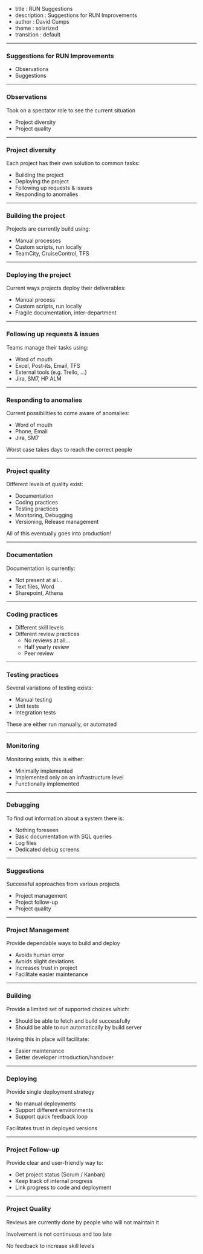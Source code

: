 - title : RUN Suggestions
- description : Suggestions for RUN Improvements
- author : David Cumps
- theme : solarized
- transition : default

***

### Suggestions for RUN Improvements

<ul>
<li class="fragment roll-in">Observations</li>
<li class="fragment roll-in">Suggestions</li>
</ul>

***

### Observations

<p class="fragment roll-in">Took on a spectator role to see the current situation</p>

<ul>
<li class="fragment roll-in">Project diversity</li>
<li class="fragment roll-in">Project quality</li>
</ul>

***

### Project diversity

<p class="fragment roll-in">Each project has their own solution to common tasks:</p>

<ul>
<li class="fragment roll-in">Building the project</li>
<li class="fragment roll-in">Deploying the project</li>
<li class="fragment roll-in">Following up requests & issues</li>
<li class="fragment roll-in">Responding to anomalies</li>
</ul>

---

### Building the project

<p class="fragment roll-in">Projects are currently build using:</p>

<ul>
<li class="fragment roll-in">Manual processes</li>
<li class="fragment roll-in">Custom scripts, run locally</li>
<li class="fragment roll-in">TeamCity<span class="fragment roll-in">, CruiseControl</span><span class="fragment roll-in">, TFS</span></li>
</ul>

---

### Deploying the project

<p class="fragment roll-in">Current ways projects deploy their deliverables:</p>

<ul>
<li class="fragment roll-in">Manual process</li>
<li class="fragment roll-in">Custom scripts, run locally</li>
<li class="fragment roll-in">Fragile documentation, inter-department</li>
</ul>

---

### Following up requests & issues

<p class="fragment roll-in">Teams manage their tasks using:</p>

<ul>
<li class="fragment roll-in">Word of mouth</li>
<li class="fragment roll-in">Excel<span class="fragment roll-in">, Post-its</span><span class="fragment roll-in">, Email</span><span class="fragment roll-in">, TFS</span></li>
<li class="fragment roll-in">External tools (e.g. Trello, ...)</li>
<li class="fragment roll-in">Jira<span class="fragment roll-in">, SM7</span><span class="fragment roll-in">, HP ALM</span></li>
</ul>

---

### Responding to anomalies

<p class="fragment roll-in">Current possibilities to come aware of anomalies:</p>

<ul>
<li class="fragment roll-in">Word of mouth</li>
<li class="fragment roll-in">Phone<span class="fragment roll-in">, Email</span></li>
<li class="fragment roll-in">Jira<span class="fragment roll-in">, SM7</span></li>
</ul>

<p class="fragment roll-in">Worst case takes days to reach the correct people</p>

***

### Project quality

<p class="fragment roll-in">Different levels of quality exist:</p>

<ul>
<li class="fragment roll-in">Documentation</li>
<li class="fragment roll-in">Coding practices</li>
<li class="fragment roll-in">Testing practices</li>
<li class="fragment roll-in">Monitoring<span class="fragment roll-in">, Debugging</span></li>
<li class="fragment roll-in">Versioning<span class="fragment roll-in">, Release management</span></li>
</ul>

<p class="fragment roll-in">All of this eventually goes into production!</p>

---

### Documentation

<p class="fragment roll-in">Documentation is currently:</p>

<ul>
<li class="fragment roll-in">Not present at all...</li>
<li class="fragment roll-in">Text files<span class="fragment roll-in">, Word</span></li>
<li class="fragment roll-in">Sharepoint<span class="fragment roll-in">, Athena</span></li>
</ul>

---

### Coding practices

<ul>
<li class="fragment roll-in">Different skill levels</li>
<li class="fragment roll-in">Different review practices
<ul>
<li class="fragment roll-in">No reviews at all...</li>
<li class="fragment roll-in">Half yearly review</li>
<li class="fragment roll-in">Peer review</li>
</ul></li>
</ul>

---

### Testing practices

<p class="fragment roll-in">Several variations of testing exists:</p>

<ul>
<li class="fragment roll-in">Manual testing</li>
<li class="fragment roll-in">Unit tests</li>
<li class="fragment roll-in">Integration tests</li>
</ul>

<p class="fragment roll-in">These are either run manually, or automated</p>

---

### Monitoring

<p class="fragment roll-in">Monitoring exists, this is either:</p>

<ul>
<li class="fragment roll-in">Minimally implemented</li>
<li class="fragment roll-in">Implemented only on an infrastructure level</li>
<li class="fragment roll-in">Functionally implemented</li>
</ul>

---

### Debugging

<p class="fragment roll-in">To find out information about a system there is:</p>

<ul>
<li class="fragment roll-in">Nothing foreseen</li>
<li class="fragment roll-in">Basic documentation with SQL queries</li>
<li class="fragment roll-in">Log files</li>
<li class="fragment roll-in">Dedicated debug screens</li>
</ul>

***

### Suggestions

<p class="fragment roll-in">Successful approaches from various projects</p>

<ul>
<li class="fragment roll-in">Project management</li>
<li class="fragment roll-in">Project follow-up</li>
<li class="fragment roll-in">Project quality</li>
</ul>

***

### Project Management

<p class="fragment roll-in">Provide dependable ways to build and deploy</p>

<ul>
<li class="fragment roll-in">Avoids human error</li>
<li class="fragment roll-in">Avoids slight deviations</li>
<li class="fragment roll-in">Increases trust in project</li>
<li class="fragment roll-in">Facilitate easier maintenance</li>
</ul>

---

### Building

<p class="fragment roll-in">Provide a limited set of supported choices which:</p>

<ul>
<li class="fragment roll-in">Should be able to fetch and build successfully</li>
<li class="fragment roll-in">Should be able to run automatically by build server</li>
</ul>

<p class="fragment roll-in">Having this in place will facilitate:</p>

<ul>
<li class="fragment roll-in">Easier maintenance</li>
<li class="fragment roll-in">Better developer introduction/handover</li>
</ul>

---

### Deploying

<p class="fragment roll-in">Provide single deployment strategy</p>

<ul>
<li class="fragment roll-in">No manual deployments</li>
<li class="fragment roll-in">Support different environments</li>
<li class="fragment roll-in">Support quick feedback loop</li>
</ul>

<p class="fragment roll-in">Facilitates trust in deployed versions</p>

***

### Project Follow-up

<p class="fragment roll-in">Provide clear and user-friendly way to:</p>

<ul>
<li class="fragment roll-in">Get project status<span class="fragment roll-in"> (Scrum / Kanban)</span></li>
<li class="fragment roll-in">Keep track of internal progress</li>
<li class="fragment roll-in">Link progress to code and deployment</li>
</ul>

***

### Project Quality

<p class="fragment roll-in">Reviews are currently done by people who will not maintain it</p>

<p class="fragment roll-in">Involvement is not continuous and too late</p>

<p class="fragment roll-in">No feedback to increase skill levels</p>
